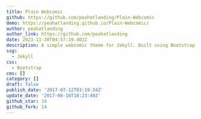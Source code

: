 ```yaml
---
title: Plain Webcomic
github: https://github.com/peahatlanding/Plain-Webcomic
demo: https://peahatlanding.github.io/Plain-Webcomic/
author: peahatlanding
author_link: https://github.com/peahatlanding
date: 2023-11-30T04:57:19.402Z
description: A simple webcomic theme for Jekyll. Built using Bootstrap.
ssg:
  - Jekyll
css:
  - Bootstrap
cms: []
category: []
draft: false
publish_date: '2017-07-12T03:19:34Z'
update_date: '2017-08-16T18:23:49Z'
github_star: 14
github_fork: 14
---
```

